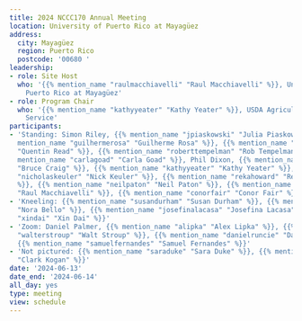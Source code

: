```yaml
---
title: 2024 NCCC170 Annual Meeting
location: University of Puerto Rico at Mayagüez
address:
  city: Mayagüez
  region: Puerto Rico
  postcode: '00680 '
leadership:
- role: Site Host
  who: '{{% mention_name "raulmacchiavelli" "Raul Macchiavelli" %}}, University of
    Puerto Rico at Mayagüez'
- role: Program Chair
  who: '{{% mention_name "kathyyeater" "Kathy Yeater" %}}, USDA Agricultural Research
    Service'
participants:
- 'Standing: Simon Riley, {{% mention_name "jpiaskowski" "Julia Piaskowski" %}}, {{%
  mention_name "guilhermerosa" "Guilherme Rosa" %}}, {{% mention_name "quentinread"
  "Quentin Read" %}}, {{% mention_name "roberttempelman" "Rob Tempelman" %}}, {{%
  mention_name "carlagoad" "Carla Goad" %}}, Phil Dixon, {{% mention_name "brucecraig"
  "Bruce Craig" %}}, {{% mention_name "kathyyeater" "Kathy Yeater" %}}, {{% mention_name
  "nicholaskeuler" "Nick Keuler" %}}, {{% mention_name "rekahoward" "Reka Howard"
  %}}, {{% mention_name "neilpaton" "Neil Paton" %}}, {{% mention_name "raulmacchiavelli"
  "Raul Macchiavelli" %}}, {{% mention_name "conorfair" "Conor Fair" %}}'
- 'Kneeling: {{% mention_name "susandurham" "Susan Durham" %}}, {{% mention_name "norabello"
  "Nora Bello" %}}, {{% mention_name "josefinalacasa" "Josefina Lacasa" %}}, {{% mention_name
  "xindai" "Xin Dai" %}}'
- 'Zoom: Daniel Palmer, {{% mention_name "alipka" "Alex Lipka" %}}, {{% mention_name
  "walterstroup" "Walt Stroup" %}}, {{% mention_name "danielruncie" "Dan Runcie" %}},
  {{% mention_name "samuelfernandes" "Samuel Fernandes" %}}'
- 'Not pictured: {{% mention_name "saraduke" "Sara Duke" %}}, {{% mention_name "clarkkogan"
  "Clark Kogan" %}}'
date: '2024-06-13'
date_end: '2024-06-14'
all_day: yes
type: meeting
view: schedule
---
```

